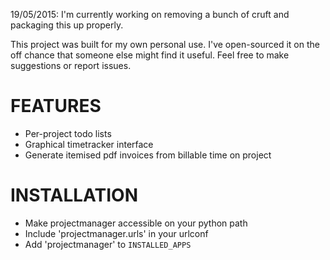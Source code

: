 19/05/2015: I'm currently working on removing a bunch of cruft and packaging
this up properly.

This project was built for my own personal use. I've open-sourced 
it on the off chance that someone else might find it useful. Feel
free to make suggestions or report issues.


FEATURES
========

- Per-project todo lists
- Graphical timetracker interface
- Generate itemised pdf invoices from billable time on project


INSTALLATION
============

- Make projectmanager accessible on your python path
- Include 'projectmanager.urls' in your urlconf
- Add 'projectmanager' to `INSTALLED_APPS`
